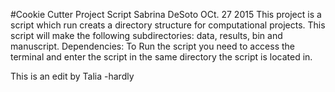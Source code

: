 #Cookie Cutter Project Script
Sabrina DeSoto OCt. 27 2015 
This project is a script which run creats a directory structure for computational projects. 
This script will make the following subdirectories: data, results, bin and manuscript.
Dependencies:
To Run the script you need to access the terminal and enter the script in the same directory the script is located in.

This is an edit by Talia -hardly
